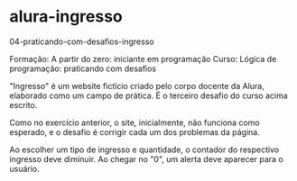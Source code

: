 # alura-ingresso

04-praticando-com-desafios-ingresso

Formação: A partir do zero: iniciante em programação Curso: Lógica de programação: praticando com desafios

"Ingresso" é um website fictício criado pelo corpo docente da Alura, elaborado como um campo de prática. É o terceiro desafio do curso acima escrito.

Como no exercício anterior, o site, inicialmente, não funciona como esperado, e o desafio é corrigir cada um dos problemas da página.

Ao escolher um tipo de ingresso e quantidade, o contador do respectivo ingresso deve diminuir.
Ao chegar no "0", um alerta deve aparecer para o usuário.
